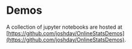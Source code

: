 # Demos

A collection of jupyter notebooks are hosted at [https://github.com/joshday/OnlineStatsDemos](https://github.com/joshday/OnlineStatsDemos).  
